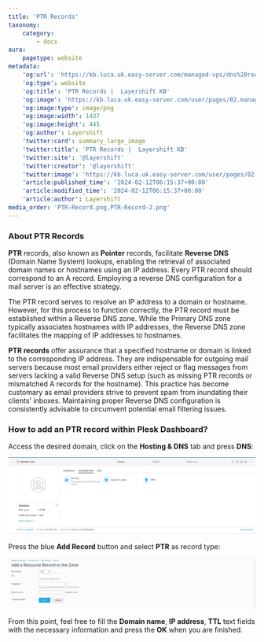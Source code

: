 ```yaml
---
title: 'PTR Records'
taxonomy:
    category:
        - docs
aura:
    pagetype: website
metadata:
    'og:url': 'https://kb.luca.uk.easy-server.com/managed-vps/dns%20records/ptr-records'
    'og:type': website
    'og:title': 'PTR Records |  Layershift KB'
    'og:image': 'https://kb.luca.uk.easy-server.com/user/pages/02.managed-vps/06.dns records/06.ptr-records/PTR-Record.png'
    'og:image:type': image/png
    'og:image:width': 1437
    'og:image:height': 445
    'og:author': Layershift
    'twitter:card': summary_large_image
    'twitter:title': 'PTR Records |  Layershift KB'
    'twitter:site': '@layershift'
    'twitter:creator': '@layershift'
    'twitter:image': 'https://kb.luca.uk.easy-server.com/user/pages/02.managed-vps/06.dns records/06.ptr-records/PTR-Record.png'
    'article:published_time': '2024-02-12T06:15:37+00:00'
    'article:modified_time': '2024-02-12T06:15:37+00:00'
    'article:author': Layershift
media_order: 'PTR-Record.png,PTR-Record-2.png'
---
```


### About PTR Records

**PTR** records, also known as **Pointer** records, facilitate **Reverse DNS** (Domain Name System) lookups, enabling the retrieval of associated domain names or hostnames using an IP address. Every PTR record should correspond to an A record. Employing a reverse DNS configuration for a mail server is an effective strategy.

The PTR record serves to resolve an IP address to a domain or hostname. However, for this process to function correctly, the PTR record must be established within a Reverse DNS zone. While the Primary DNS zone typically associates hostnames with IP addresses, the Reverse DNS zone facilitates the mapping of IP addresses to hostnames.

**PTR records** offer assurance that a specified hostname or domain is linked to the corresponding IP address. They are indispensable for outgoing mail servers because most email providers either reject or flag messages from servers lacking a valid Reverse DNS setup (such as missing PTR records or mismatched A records for the hostname). This practice has become customary as email providers strive to prevent spam from inundating their clients' inboxes. Maintaining proper Reverse DNS configuration is consistently advisable to circumvent potential email filtering issues.

### How to add an PTR record within Plesk Dashboard?

Access the desired domain, click on the **Hosting & DNS** tab and press **DNS**:

![PTR-Record](PTR-Record.png "PTR-Record")

Press the blue **Add Record** button and select **PTR** as record type:

![PTR-Record-2](PTR-Record-2.png "PTR-Record-2")

From this point, feel free to fill the **Domain name**, **IP address**, **TTL** text fields with the necessary information and press the **OK** when you are finished.